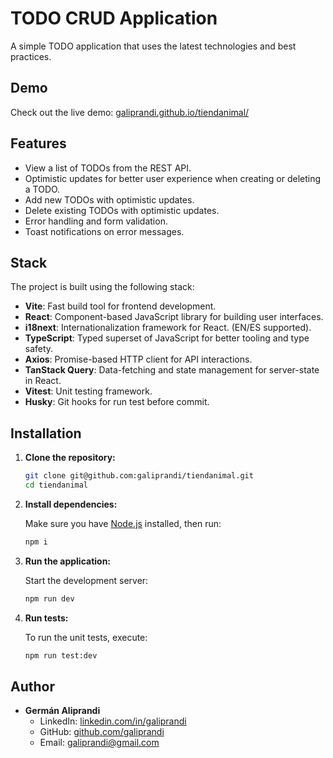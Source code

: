 # TODO CRUD Application

A simple TODO application that uses the latest technologies and best practices.

## Demo

Check out the live demo: [galiprandi.github.io/tiendanimal/](https://galiprandi.github.io/tiendanimal/)

## Features

- View a list of TODOs from the REST API.
- Optimistic updates for better user experience when creating or deleting a TODO.
- Add new TODOs with optimistic updates.
- Delete existing TODOs with optimistic updates.
- Error handling and form validation.
- Toast notifications on error messages.

## Stack

The project is built using the following stack:

- **Vite**: Fast build tool for frontend development.
- **React**: Component-based JavaScript library for building user interfaces.
- **i18next**: Internationalization framework for React. (EN/ES supported).
- **TypeScript**: Typed superset of JavaScript for better tooling and type safety.
- **Axios**: Promise-based HTTP client for API interactions.
- **TanStack Query**: Data-fetching and state management for server-state in React.
- **Vitest**: Unit testing framework.
- **Husky**: Git hooks for run test before commit.

## Installation

1. **Clone the repository:**

   ```bash
   git clone git@github.com:galiprandi/tiendanimal.git
   cd tiendanimal
   ```

2. **Install dependencies:**

   Make sure you have [Node.js](https://nodejs.org/) installed, then run:

   ```bash
   npm i
   ```

3. **Run the application:**

   Start the development server:

   ```bash
   npm run dev
   ```

4. **Run tests:**

   To run the unit tests, execute:

   ```bash
   npm run test:dev
   ```

## Author

- **Germán Aliprandi**
  - LinkedIn: [linkedin.com/in/galiprandi](https://www.linkedin.com/in/galiprandi)
  - GitHub: [github.com/galiprandi](https://github.com/galiprandi)
  - Email: galiprandi@gmail.com
